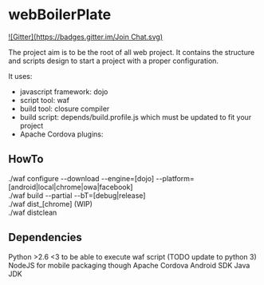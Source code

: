 webBoilerPlate
===
[![Gitter](https://badges.gitter.im/Join Chat.svg)](https://gitter.im/XorfacX/webBoilerPlate?utm_source=badge&utm_medium=badge&utm_campaign=pr-badge&utm_content=badge)

The project aim is to be the root of all web project.
It contains the structure and scripts design to start a project with a proper configuration.

It uses:
* javascript framework: dojo
* script tool: waf
* build tool: closure compiler
* build script: depends/build.profile.js which must be updated to fit your project
* Apache Cordova plugins: 

HowTo
---
./waf configure --download --engine=[dojo] --platform=[android|local|chrome|owa|facebook]   
./waf build --partial --bT=[debug|release]   
./waf dist_[chrome] (WIP)   
./waf distclean


Dependencies
---
Python >2.6 <3 to be able to execute waf script (TODO update to python 3)   
NodeJS for mobile packaging though Apache Cordova
Android SDK
Java JDK